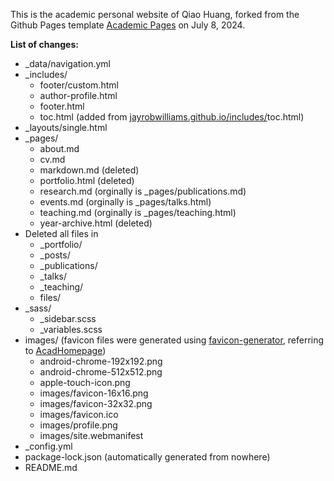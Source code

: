 
This is the academic personal website of Qiao Huang, forked from the Github Pages template [Academic Pages](https://github.com/academicpages/academicpages.github.io) on July 8, 2024.

**List of changes:**
- _data/navigation.yml
- _includes/
  - footer/custom.html
  - author-profile.html
  - footer.html
  - toc.html (added from [jayrobwilliams.github.io/includes/](https://github.com/jayrobwilliams/jayrobwilliams.github.io/tree/master/_includes)toc.html)
- _layouts/single.html
- _pages/
  - about.md
  - cv.md
  - markdown.md (deleted)
  - portfolio.html (deleted)
  - research.md (orginally is _pages/publications.md)
  - events.md (orginally is _pages/talks.html)
  - teaching.md (orginally is _pages/teaching.html)
  - year-archive.html (deleted)
- Deleted all files in 
  - _portfolio/
  - _posts/
  - _publications/
  - _talks/
  - _teaching/
  - files/
- _sass/
  - _sidebar.scss
  - _variables.scss
- images/ (favicon files were generated using [favicon-generator](https://redketchup.io/favicon-generator), referring to [AcadHomepage](https://github.com/RayeRen/acad-homepage.github.io))
  - android-chrome-192x192.png
  - android-chrome-512x512.png
  - apple-touch-icon.png
  - images/favicon-16x16.png
  - images/favicon-32x32.png
  - images/favicon.ico
  - images/profile.png
  - images/site.webmanifest
- _config.yml
- package-lock.json (automatically generated from nowhere)
- README.md

